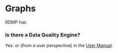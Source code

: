 # Graphs

RDMP has 

<a name="dqe"></a>
### Is there a Data Quality Engine?
Yes.  or (from a user perspective) in the [User Manual](../UserManual.docx).


